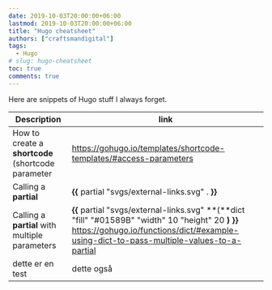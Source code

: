 ```yaml
---
date: 2019-10-03T20:00:00+06:00
lastmod: 2019-10-03T20:00:00+06:00
title: "Hugo cheatsheet"
authors: ["craftsmandigital"]
tags:
  - Hugo
# slug: hugo-cheatsheet
toc: true
comments: true
---
```


Here are snippets of Hugo stuff I always forget.





| Description                                        | link                                                         |
| -------------------------------------------------- | ------------------------------------------------------------ |
| How to create a **shortcode** (shortcode parameter | https://gohugo.io/templates/shortcode-templates/#access-parameters |
| Calling a **partial**                              | **{{** partial "svgs/external-links.svg" . **}}**            |
| Calling a **partial** with multiple parameters     | **{{** partial "svgs/external-links.svg" **(**dict "fill" "#01589B" "width" 10 "height" 20 **)** **}}**  https://gohugo.io/functions/dict/#example-using-dict-to-pass-multiple-values-to-a-partial |
|                                 dette er en test                   |                                  dette også                            |



<!--stackedit_data:
eyJoaXN0b3J5IjpbNDcyNjE2MzE3XX0=
-->